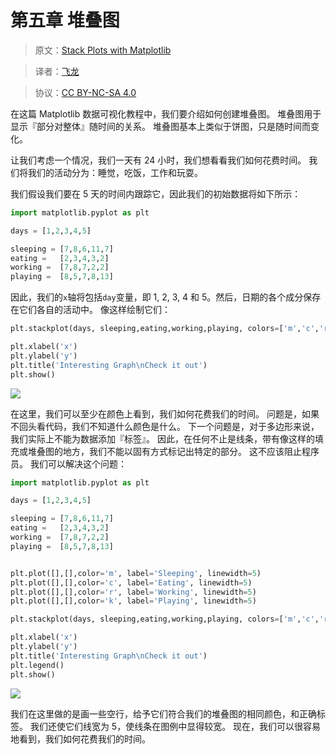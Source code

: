 # 第五章 堆叠图

> 原文：[Stack Plots with Matplotlib](https://pythonprogramming.net/stack-plot-matplotlib-tutorial/?completed=/scatter-plot-matplotlib-tutorial/)

> 译者：[飞龙](https://github.com/)

> 协议：[CC BY-NC-SA 4.0](http://creativecommons.org/licenses/by-nc-sa/4.0/)

在这篇 Matplotlib 数据可视化教程中，我们要介绍如何创建堆叠图。 堆叠图用于显示『部分对整体』随时间的关系。 堆叠图基本上类似于饼图，只是随时间而变化。

让我们考虑一个情况，我们一天有 24 小时，我们想看看我们如何花费时间。 我们将我们的活动分为：睡觉，吃饭，工作和玩耍。

我们假设我们要在 5 天的时间内跟踪它，因此我们的初始数据将如下所示：

```py
import matplotlib.pyplot as plt

days = [1,2,3,4,5]

sleeping = [7,8,6,11,7]
eating =   [2,3,4,3,2]
working =  [7,8,7,2,2]
playing =  [8,5,7,8,13]
```

因此，我们的`x`轴将包括`day`变量，即 1, 2, 3, 4 和 5。然后，日期的各个成分保存在它们各自的活动中。 像这样绘制它们：

```py
plt.stackplot(days, sleeping,eating,working,playing, colors=['m','c','r','k'])

plt.xlabel('x')
plt.ylabel('y')
plt.title('Interesting Graph\nCheck it out')
plt.show()
```

![](https://pythonprogramming.net/static/images/matplotlib/matplotlib-stackplot-tutorial.png)

在这里，我们可以至少在颜色上看到，我们如何花费我们的时间。 问题是，如果不回头看代码，我们不知道什么颜色是什么。 下一个问题是，对于多边形来说，我们实际上不能为数据添加『标签』。 因此，在任何不止是线条，带有像这样的填充或堆叠图的地方，我们不能以固有方式标记出特定的部分。 这不应该阻止程序员。 我们可以解决这个问题：

```py
import matplotlib.pyplot as plt

days = [1,2,3,4,5]

sleeping = [7,8,6,11,7]
eating =   [2,3,4,3,2]
working =  [7,8,7,2,2]
playing =  [8,5,7,8,13]


plt.plot([],[],color='m', label='Sleeping', linewidth=5)
plt.plot([],[],color='c', label='Eating', linewidth=5)
plt.plot([],[],color='r', label='Working', linewidth=5)
plt.plot([],[],color='k', label='Playing', linewidth=5)

plt.stackplot(days, sleeping,eating,working,playing, colors=['m','c','r','k'])

plt.xlabel('x')
plt.ylabel('y')
plt.title('Interesting Graph\nCheck it out')
plt.legend()
plt.show()
```

![](https://pythonprogramming.net/static/images/matplotlib/matplotlib-stack-plot-with-legend.png)

我们在这里做的是画一些空行，给予它们符合我们的堆叠图的相同颜色，和正确标签。 我们还使它们线宽为 5，使线条在图例中显得较宽。 现在，我们可以很容易地看到，我们如何花费我们的时间。
